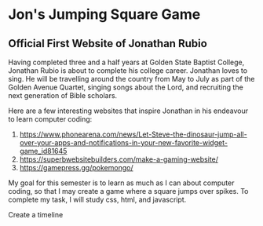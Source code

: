 # Jon's Jumping Square Game

## Official First Website of Jonathan Rubio

Having completed three and a half years at Golden State Baptist College, Jonathan Rubio is about to complete his college career. Jonathan loves to sing. He will be travelling around the country from May to July as part of the Golden Avenue Quartet, singing songs about the Lord, and recruiting the next generation of Bible scholars. 

Here are a few interesting websites that inspire Jonathan in his endeavour to learn computer coding:
1. https://www.phonearena.com/news/Let-Steve-the-dinosaur-jump-all-over-your-apps-and-notifications-in-your-new-favorite-widget-game_id81645
2. https://superbwebsitebuilders.com/make-a-gaming-website/
3. https://gamepress.gg/pokemongo/

My goal for this semester is to learn as much as I can about computer coding, so that I may create a game where a square jumps over spikes. To complete my task, I will study css, html, and javascript.

Create a timeline
